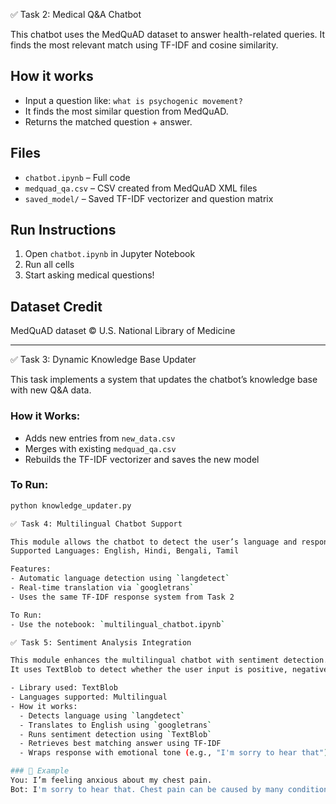 ✅ Task 2: Medical Q&A Chatbot

This chatbot uses the MedQuAD dataset to answer health-related queries. It finds the most relevant match using TF-IDF and cosine similarity.

## How it works

- Input a question like: `what is psychogenic movement?`
- It finds the most similar question from MedQuAD.
- Returns the matched question + answer.

## Files

- `chatbot.ipynb` – Full code
- `medquad_qa.csv` – CSV created from MedQuAD XML files
- `saved_model/` – Saved TF-IDF vectorizer and question matrix

## Run Instructions

1. Open `chatbot.ipynb` in Jupyter Notebook
2. Run all cells
3. Start asking medical questions!

## Dataset Credit

MedQuAD dataset © U.S. National Library of Medicine

---

✅ Task 3: Dynamic Knowledge Base Updater

This task implements a system that updates the chatbot’s knowledge base with new Q&A data.

### How it Works:
- Adds new entries from `new_data.csv`
- Merges with existing `medquad_qa.csv`
- Rebuilds the TF-IDF vectorizer and saves the new model

### To Run:
```bash
python knowledge_updater.py

✅ Task 4: Multilingual Chatbot Support

This module allows the chatbot to detect the user’s language and respond accordingly.  
Supported Languages: English, Hindi, Bengali, Tamil

Features:
- Automatic language detection using `langdetect`
- Real-time translation via `googletrans`
- Uses the same TF-IDF response system from Task 2

To Run:
- Use the notebook: `multilingual_chatbot.ipynb`

✅ Task 5: Sentiment Analysis Integration

This module enhances the multilingual chatbot with sentiment detection.  
It uses TextBlob to detect whether the user input is positive, negative, or neutral.

- Library used: TextBlob
- Languages supported: Multilingual
- How it works:
  - Detects language using `langdetect`
  - Translates to English using `googletrans`
  - Runs sentiment detection using `TextBlob`
  - Retrieves best matching answer using TF-IDF
  - Wraps response with emotional tone (e.g., "I'm sorry to hear that")

### 🔄 Example
You: I’m feeling anxious about my chest pain.
Bot: I'm sorry to hear that. Chest pain can be caused by many conditions. ...
